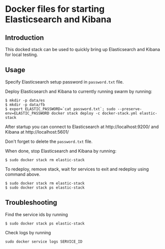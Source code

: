 # Docker files for starting Elasticsearch and Kibana

## Introduction

This docked stack can be used to quickly bring up Elasticsearch and Kibana for local testing.

## Usage

Specify Elasticsearch setup password in `password.txt` file.

Deploy Elasticsearch and Kibana to currently running swarm by running:

```
$ mkdir -p data/es
$ mkdir -p data/fb
$ export ELASTIC_PASSWORD=`cat password.txt`; sudo --preserve-env=ELASTIC_PASSWORD docker stack deploy -c docker-stack.yml elastic-stack
```

After startup you can connect to Elasticsearch at http://localhost:9200/ and Kibana at http://localhost:5601/

Don't forget to delete the `password.txt` file.

When done, stop Elasticsearch and Kibana by running:

```
$ sudo docker stack rm elastic-stack
```

To redeploy, remove stack, wait for services to exit and redeploy using command above.

```
$ sudo docker stack rm elastic-stack
$ sudo docker stack ps elastic-stack
```

## Troubleshooting

Find the service ids by running

```
$ sudo docker stack ps elastic-stack
```

Check logs by running
```
sudo docker service logs SERVICE_ID
```
